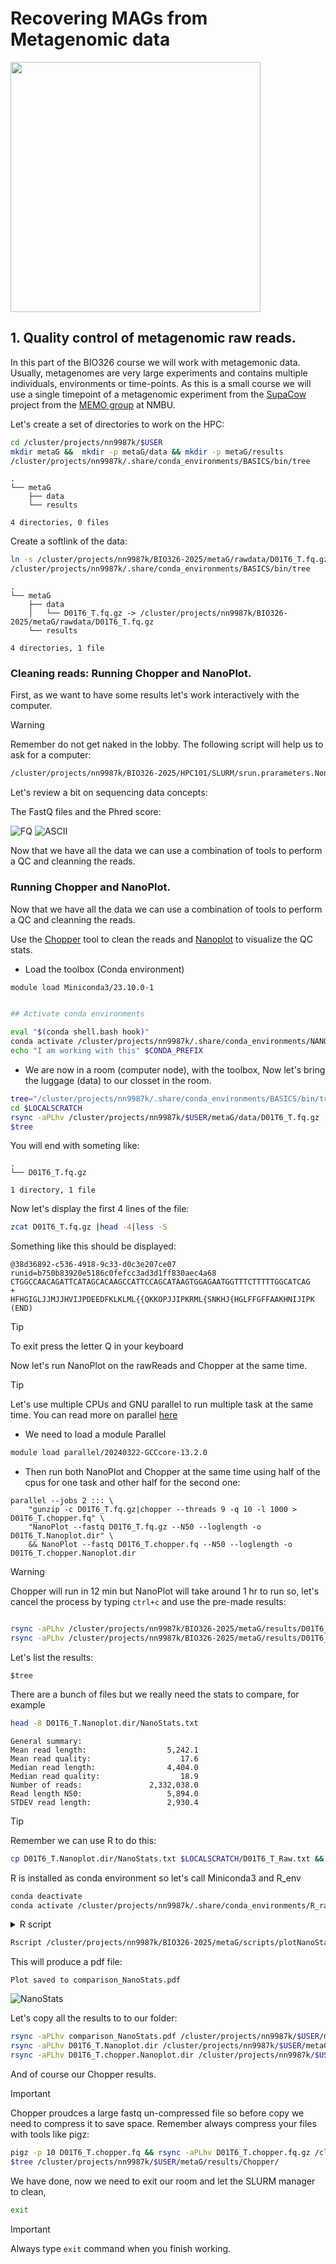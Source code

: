 # Recovering MAGs from Metagenomic data

<img src="https://github.com/TheMEMOLab/Bin420-Bioinformatics-for-Functional-Meta-Omics/blob/main/img/Assemlby.webp" height="400">

## 1. Quality control of metagenomic raw reads.

In this part of the BIO326 course we will work with metagemonic data. Usually, metagenomes are very large experiments and contains multiple individuals, environments or time-points. As this is a small course we will use a single timepoint of a metagenomic experiment from the [SupaCow](https://www.nmbu.no/en/research/projects/supacow) project from the [MEMO group](https://www.nmbu.no/en/research/groups/memo-group-microbial-ecology-and-meta-omics) at NMBU.


Let's create a set of directories to work on the HPC:

```bash
cd /cluster/projects/nn9987k/$USER
mkdir metaG &&  mkdir -p metaG/data && mkdir -p metaG/results 
/cluster/projects/nn9987k/.share/conda_environments/BASICS/bin/tree
```

```console
.
└── metaG
    ├── data
    └── results

4 directories, 0 files
```

Create a softlink of the data:

```bash
ln -s /cluster/projects/nn9987k/BIO326-2025/metaG/rawdata/D01T6_T.fq.gz /cluster/projects/nn9987k/$USER/metaG/data/
/cluster/projects/nn9987k/.share/conda_environments/BASICS/bin/tree
```

```console
.
└── metaG
    ├── data
    │   └── D01T6_T.fq.gz -> /cluster/projects/nn9987k/BIO326-2025/metaG/rawdata/D01T6_T.fq.gz
    └── results

4 directories, 1 file
```


### Cleaning reads: Running Chopper and NanoPlot.

First, as we want to have some results let's work interactively with the computer.
>[!Warning]
> Remember do not get naked in the lobby. The following script will help us to ask for a computer:

```bash
/cluster/projects/nn9987k/BIO326-2025/HPC101/SLURM/srun.prarameters.Nonode.Account.sh 10 20G normal,bigmem,hugemem 120G nn9987k 02:00:00
```

Let's review a bit on sequencing data concepts:

The FastQ files and the Phred score:

![FQ](https://github.com/TheMEMOLab/Bio326-NMBU/blob/main/images/fastqC.png)
![ASCII](https://github.com/TheMEMOLab/Bio326-NMBU/blob/main/images/ASCII.png)


Now that we have all the data we can use a combination of tools to perform a QC and cleanning the reads.

### Running Chopper and NanoPlot.

Now that we have all the data we can use a combination of tools to perform a QC and cleanning the reads.

Use the [Chopper](https://github.com/wdecoster/chopper) tool to clean the reads and 
[Nanoplot](https://github.com/wdecoster/NanoPlot) to visualize the QC stats. 

- Load the toolbox (Conda environment)

```bash 
module load Miniconda3/23.10.0-1


## Activate conda environments

eval "$(conda shell.bash hook)"
conda activate /cluster/projects/nn9987k/.share/conda_environments/NANOPAKQC/
echo "I am working with this" $CONDA_PREFIX

```

- We are now in a room (computer node), with the toolbox, Now let's bring the luggage (data) to our closset in the room.

```bash
tree="/cluster/projects/nn9987k/.share/conda_environments/BASICS/bin/tree"
cd $LOCALSCRATCH
rsync -aPLhv /cluster/projects/nn9987k/$USER/metaG/data/D01T6_T.fq.gz .
$tree
```
You will end with someting like:

```console
.
└── D01T6_T.fq.gz

1 directory, 1 file
```

Now let's display the first 4 lines of the file:

```bash
zcat D01T6_T.fq.gz |head -4|less -S
```

Something like this should be displayed:

```console
@38d36892-c536-4918-9c33-d0c3e207ce07 runid=b750b83920e5186c0fefcc3ad3d1ff830aec4a68 
CTGGCCAACAGATTCATAGCACAAGCCATTCCAGCATAAGTGGAGAATGGTTTCTTTTTGGCATCAG
+
HFHGIGLJJMJJHVIJPDEEDFKLKLML{{QKKOPJJIPKRML{SNKHJ{HGLFFGFFAAKHNIJIPK
(END) 
```
>[!Tip]
>To exit press the letter Q in your keyboard

Now let's run NanoPlot on the rawReads and Chopper at the same time.

>[!Tip]
>Let's use multiple CPUs and GNU parallel to run multiple task at the same time. You can read more on parallel [here](https://bioinformaticsworkbook.org/Appendix/GNUparallel/GNU_parallel_examples.html#gsc.tab=0)

- We need to load a module Parallel

```bash
module load parallel/20240322-GCCcore-13.2.0
```

- Then run both NanoPlot and Chopper at the same time using half of the cpus for one task and other half for the second one:

```
parallel --jobs 2 ::: \
    "gunzip -c D01T6_T.fq.gz|chopper --threads 9 -q 10 -l 1000 > D01T6_T.chopper.fq" \
    "NanoPlot --fastq D01T6_T.fq.gz --N50 --loglength -o D01T6_T.Nanoplot.dir" \
    && NanoPlot --fastq D01T6_T.chopper.fq --N50 --loglength -o D01T6_T.chopper.Nanoplot.dir
```



>[!Warning]
>Chopper will run in 12 min but NanoPlot will take around 1 hr to run so, let's cancel the process by typing ```ctrl+c``` and use the pre-made results:

```bash

rsync -aPLhv /cluster/projects/nn9987k/BIO326-2025/metaG/results/D01T6_T.Nanoplot.dir $LOCALSCRATCH
rsync -aPLhv /cluster/projects/nn9987k/BIO326-2025/metaG/results/D01T6_T.chopper.Nanoplot.dir $LOCALSCRATCH
```

Let's list the results:

```
$tree
```

There are a bunch of files but we really need the stats to compare, for example

```bash
head -8 D01T6_T.Nanoplot.dir/NanoStats.txt
```

```
General summary:
Mean read length:                  5,242.1
Mean read quality:                    17.6
Median read length:                4,404.0
Median read quality:                  18.9
Number of reads:               2,332,038.0
Read length N50:                   5,894.0
STDEV read length:                 2,930.4

```

>[!Tip]
>Remember we can use R to do this:

```bash
cp D01T6_T.Nanoplot.dir/NanoStats.txt $LOCALSCRATCH/D01T6_T_Raw.txt && cp D01T6_T.chopper.Nanoplot.dir/NanoStats.txt $LOCALSCRATCH/D01T6_T_choper.txt

```
R is installed as conda environment so let's call Miniconda3 and R_env

```bash
conda deactivate
conda activate /cluster/projects/nn9987k/.share/conda_environments/R_radian
```



<details>

And then we can run the following:

<summary> R script</summary>

```R
# Load required libraries
library(tidyverse)

# Function to read and process data from a file
read_summary <- function(file, label) {
  read_lines(file) %>%
    # Split each line into name and value
    str_split_fixed(":\\s+", 2) %>%
    as.data.frame(stringsAsFactors = FALSE) %>%
    # Name the columns
    rename(Metric = V1, Value = V2) %>%
    # Convert Value column to numeric
    mutate(Value = as.numeric(gsub(",", "", Value)),
           File = label) # Add file label
}

# Get command-line arguments
args <- commandArgs(trailingOnly = TRUE)

# Ensure two arguments are provided
if (length(args) != 2) {
  stop("Usage: Rscript plot_metrics.R <file_A> <file_B>")
}

# File paths from arguments
file_a <- args[1]
file_b <- args[2]

# Extract file labels (names without .txt)
label_a <- tools::file_path_sans_ext(basename(file_a))
label_b <- tools::file_path_sans_ext(basename(file_b))

# Read data from files with labels
data_a <- read_summary(file_a, label_a)
data_b <- read_summary(file_b, label_b)

# Combine data from both files
combined_data <- bind_rows(data_a, data_b)

# Filter and scale the required metrics
filtered_data <- combined_data %>%
  filter(Metric %in% c("Mean read length", "Mean read quality",
                       "Median read length", "Number of reads", "Total bases")) %>%
  # Scale metrics
  mutate(Value = case_when(
           Metric == "Mean read length" ~ Value / 1e3,
           Metric == "Median read length" ~ Value / 1e3,
           Metric == "Total bases" ~ Value / 1e9,
           Metric == "Number of reads" ~ Value / 1e6,
           TRUE ~ Value
         ),
         Metric = case_when(
           Metric == "Mean read length" ~ "Mean read length (Thousands)",
           Metric == "Median read length" ~ "Median read length (Thousands)",
           Metric == "Total bases" ~ "Total bases (Billions)",
           Metric == "Number of reads" ~ "Number of reads (Millions)",
           TRUE ~ Metric
         ))

# Check unique File values to debug issues
print(unique(filtered_data$File))

# Plot the data
plot <- ggplot(filtered_data, aes(x = Metric, y = Value, fill = File)) +
  geom_bar(stat = "identity", position = position_dodge()) +
  labs(title = "Comparison of Selected Metrics",
       x = "Metric",
       y = "Value",
       fill = "File") +
  theme_minimal() +
  theme(axis.text.x = element_text(angle = 45, hjust = 1)) +
  # Use File names directly for colors
  scale_fill_manual(values = setNames(c("#1f78b4", "#33a02c"), c(label_a, label_b)))

# Save the plot to a file
output_file <- "comparison_NanoStats.pdf"
ggsave(output_file, plot, width = 10, height = 6)
cat("Plot saved to", output_file, "\n")


```

</details>

```bash
Rscript /cluster/projects/nn9987k/BIO326-2025/metaG/scripts/plotNanoStats.r $LOCALSCRATCH/D01T6_T_Raw.txt $LOCALSCRATCH/D01T6_T_choper.txt
```
This will produce a pdf file:

```
Plot saved to comparison_NanoStats.pdf
```
![NanoStats](https://github.com/TheMEMOLab/Bin420-Bioinformatics-for-Functional-Meta-Omics/blob/main/img/NanoStats.PNG)

Let's copy all the results to to our folder:

```bash
rsync -aPLhv comparison_NanoStats.pdf /cluster/projects/nn9987k/$USER/metaG/results/
rsync -aPLhv D01T6_T.Nanoplot.dir /cluster/projects/nn9987k/$USER/metaG/results/
rsync -aPLhv D01T6_T.chopper.Nanoplot.dir /cluster/projects/nn9987k/$USER/metaG/results/
```

And of course our Chopper results.
>[!Important]
>Chopper proudces a large fastq un-compressed file so before copy we need to compress it to save space. Remember always compress your files with tools like pigz:

```bash
pigz -p 10 D01T6_T.chopper.fq && rsync -aPLhv D01T6_T.chopper.fq.gz /cluster/projects/nn9987k/$USER/metaG/results/Chopper/
$tree /cluster/projects/nn9987k/$USER/metaG/results/Chopper/
```

We have done, now we need to exit our room and let the SLURM manager to clean,

```bash
exit
```

>[!Important]
>Always type ```exit``` command when you finish working.

